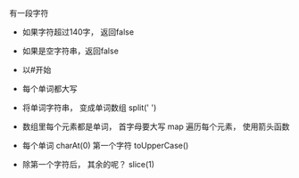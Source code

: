 有一段字符

- 如果字符超过140字， 返回false
- 如果是空字符串，返回false
- 以#开始
- 每个单词都大写

- 将单词字符串， 变成单词数组  split(' ')
- 数组里每个元素都是单词， 首字母要大写
map 遍历每个元素， 使用箭头函数
- 每个单词 charAt(0) 第一个字符 toUpperCase()
- 除第一个字符后， 其余的呢？ slice(1)

